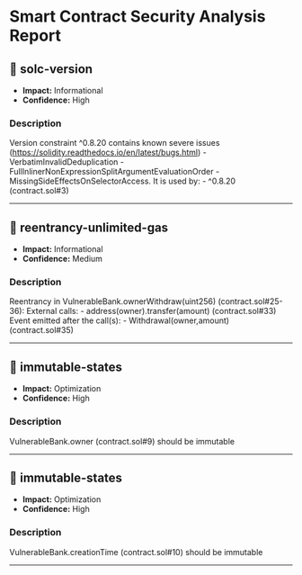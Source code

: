 # Smart Contract Security Analysis Report

## 🚨 solc-version

- **Impact:** Informational
- **Confidence:** High

### Description
Version constraint ^0.8.20 contains known severe issues (https://solidity.readthedocs.io/en/latest/bugs.html)
	- VerbatimInvalidDeduplication
	- FullInlinerNonExpressionSplitArgumentEvaluationOrder
	- MissingSideEffectsOnSelectorAccess.
It is used by:
	- ^0.8.20 (contract.sol#3)


---

## 🚨 reentrancy-unlimited-gas

- **Impact:** Informational
- **Confidence:** Medium

### Description
Reentrancy in VulnerableBank.ownerWithdraw(uint256) (contract.sol#25-36):
	External calls:
	- address(owner).transfer(amount) (contract.sol#33)
	Event emitted after the call(s):
	- Withdrawal(owner,amount) (contract.sol#35)


---

## 🚨 immutable-states

- **Impact:** Optimization
- **Confidence:** High

### Description
VulnerableBank.owner (contract.sol#9) should be immutable 


---

## 🚨 immutable-states

- **Impact:** Optimization
- **Confidence:** High

### Description
VulnerableBank.creationTime (contract.sol#10) should be immutable 


---

